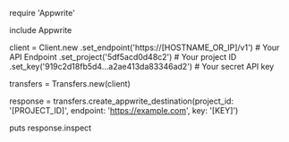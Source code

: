 require 'Appwrite'

include Appwrite

client = Client.new
    .set_endpoint('https://[HOSTNAME_OR_IP]/v1') # Your API Endpoint
    .set_project('5df5acd0d48c2') # Your project ID
    .set_key('919c2d18fb5d4...a2ae413da83346ad2') # Your secret API key

transfers = Transfers.new(client)

response = transfers.create_appwrite_destination(project_id: '[PROJECT_ID]', endpoint: 'https://example.com', key: '[KEY]')

puts response.inspect